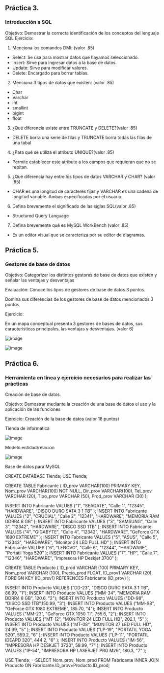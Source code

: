 ## Práctica 3.
### Introducción a SQL
Objetivo: Demostrar la correcta identificación de los conceptos del lenguaje SQL
Ejercicio:

1. Menciona los comandos DMl: (valor .85)

* Select: Se usa para mostrar datos que hayamos seleccionado.
* Insert: Sirve para ingresar datos a la base de datos.
* Update: Sirve para modificar valores.
* Delete: Encargado para borrar tablas.

2. Menciona 3 tipos de datos que existen: (valor .85)
* Char
* Varchar
* int
* smallint
* bigint
* float

3. ¿Qué diferencia existe entre TRUNCATE y DELETE?(valor .85)

* DELETE borra una serie de filas y TRUNCATE borra todas las filas de una tabal

4. ¿Para qué se utiliza el atributo UNIQUE?(valor .85)

* Permite establecer este atributo a los campos que requieran que no se repitan.

5. ¿Qué diferencia hay entre los tipos de datos VARCHAR y CHAR? (valor .85)

* CHAR es una longitud de caracteres fijas y VARCHAR  es una cadena de longitud variable. Ambas especificadas por el usuario.

6. Defina brevemente el significado de las siglas SQL(valor .85)
 
* Structured Query Language

7. Defina brevemente qué es MySQL WorkBench (valor .85)

* Es un editor visual que se caracteriza por su editor de diagramas.

## Práctica 5.
### Gestores de base de datos

Objetivo: Categorizar los distintos gestores de base de datos que existen y señalar las
ventajas y desventajas

Evaluación: Conoce los tipos de gestores de base de datos 3 puntos.

Domina sus diferencias de los gestores de base de datos mencionados 3 puntos

Ejercicio:

En un mapa conceptual presenta 3 gestores de bases de datos, sus características
principales, las ventajas y desventajas. (valor 6)

![image](https://user-images.githubusercontent.com/101481084/172527553-165a391a-7184-4945-a6e3-6f91d3b41cf1.png)



![image](https://user-images.githubusercontent.com/91554777/170415427-e2b7321b-a97f-43b0-ac24-6e506c307e6b.png)

## Práctica 6.
### Herramienta en línea y ejercicio necesarios para realizar las prácticas

Creación de base de datos.

Objetivo: Demostrar mediante la creación de una base de datos el uso y la aplicación de
las funciones

Ejercicio: Creación de la base de datos (valor 18 puntos)

Tienda de informática

![image](https://user-images.githubusercontent.com/91554777/170415101-717bca19-3644-46a9-8a57-8d5940c5d283.png)




Modelo entidad/relación

![image](https://user-images.githubusercontent.com/101481084/173196740-e4431820-0934-4eb4-b892-8e54b404ef52.png)



Base de datos para MySQL

 CREATE DATABASE Tienda; 
USE Tienda;

CREATE TABLE Fabricante ( 
 ID_prov VARCHAR(100) PRIMARY KEY,
 Nom_prov VARCHAR(100) NOT NULL,
 Dir_prov VARCHAR(100), 
 Tel_prov VARCHAR (20), 
 Tipo_prov VARCHAR (50),
 Prod_prov VARCHAR (30)
);
 
 INSERT INTO Fabricante VALUES ("1", "SEAGATE", "Calle 1", "12345", "HARDWARE", "DISCO DURO SATA 3 1 TB" );
 INSERT INTO Fabricante VALUES ("2", "CRUCIAL", "Calle 2", "12341", "HARDWARE", "MEMORIA RAM DDRR4 8 GB" );
 INSERT INTO Fabricante VALUES ("3", "SAMSUNG", "Calle 3", "12342", "HARDWARE", "DISCO SSD 1TB" );
 INSERT INTO Fabricante VALUES ("4", "GIGABYTE", "Calle 4", "12342", "HARDWARE", "GeForce GTX 1880 EXTREME" );
INSERT INTO Fabricante VALUES ("5", "ASUS", "Calle 5", "12343", "HARDWARE", "Monitor 24 LED FULL HD" );
INSERT INTO Fabricante VALUES ("6", "LENOVO", "Calle 6", "12344", "HARDWARE", "Portátil Yoga 520" );
INSERT INTO Fabricante VALUES ("7", "HP", "Calle 7", "12346", "HARDWARE", "Impresora HP Deskjet 3700" );



CREATE TABLE Producto ( 
 ID_prod VARCHAR (100) PRIMARY KEY, 
 Nom_prod VARCHAR (100), 
 Precio_prod FLOAT, 
 ID_prov1 VARCHAR (20), 
 FOREIGN KEY (ID_prov1) REFERENCES Fabricante (ID_prov) );
 
INSERT INTO Producto VALUES ("DD-23", "DISCO DURO SATA 3 1 TB", 86.99, "1");
INSERT INTO Producto VALUES ("MM-34", "MEMORIA RAM DDRR4 8 GB", 120.6, "2");
INSERT INTO Producto VALUES ("DD-98", "DISCO SSD 1TB",150.99, "3");
INSERT INTO Producto VALUES ("MM-98", "GeForce GTX 1080 EXTREME", 185.70, "4");
INSERT INTO Producto VALUES ("MM-23", "GeForce GTX 1050 TI", 755.6, "2");
INSERT INTO Producto VALUES ("MT-12", "MONITOR 24 LED FULL HD", 202.1, "5" );
INSERT INTO Producto VALUES ("MT-08", "MONITOR 27 LED FULL HD", 24.99, "5" );
INSERT INTO Producto VALUES ("LP-19", "PORTATIL YOGA 520", 559.2, "6" );
INSERT INTO Producto VALUES ("LP-11", "PORTATIL IDEAPD 320", 444.2, "6" );
INSERT INTO Producto VALUES ("IM-56", "IMPRESORA HP DESKJET 3720", 59.99, "7" );
INSERT INTO Producto VALUES ("IP-54", "IMPRESORA HP LASERJET PRO M26", 180.3, "7" );

USE Tienda;
--SELECT Nom_prov, Nom_prod FROM Fabricante INNER JOIN Producto ON Fabricante.ID_prov=Producto.ID_prod;






